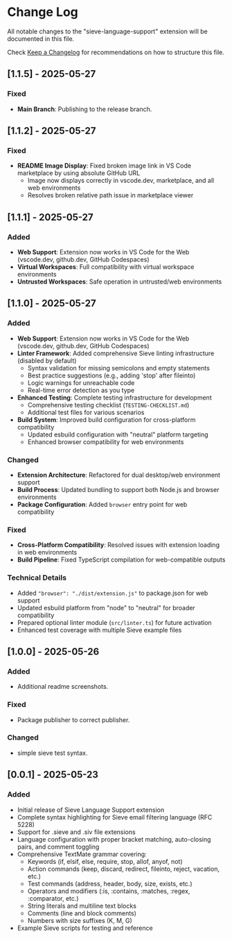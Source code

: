 # Change Log

All notable changes to the "sieve-language-support" extension will be documented in this file.

Check [Keep a Changelog](http://keepachangelog.com/) for recommendations on how to structure this file.

## [1.1.5] - 2025-05-27

### Fixed
- **Main Branch**: Publishing to the release branch.


## [1.1.2] - 2025-05-27

### Fixed
- **README Image Display**: Fixed broken image link in VS Code marketplace by using absolute GitHub URL
  - Image now displays correctly in vscode.dev, marketplace, and all web environments
  - Resolves broken relative path issue in marketplace viewer

## [1.1.1] - 2025-05-27

### Added
- **Web Support**: Extension now works in VS Code for the Web (vscode.dev, github.dev, GitHub Codespaces)
- **Virtual Workspaces**: Full compatibility with virtual workspace environments
- **Untrusted Workspaces**: Safe operation in untrusted/web environments

## [1.1.0] - 2025-05-27

### Added
- **Web Support**: Extension now works in VS Code for the Web (vscode.dev, github.dev, GitHub Codespaces)
- **Linter Framework**: Added comprehensive Sieve linting infrastructure (disabled by default)
  - Syntax validation for missing semicolons and empty statements
  - Best practice suggestions (e.g., adding 'stop' after fileinto)
  - Logic warnings for unreachable code
  - Real-time error detection as you type
- **Enhanced Testing**: Complete testing infrastructure for development
  - Comprehensive testing checklist (`TESTING-CHECKLIST.md`)
  - Additional test files for various scenarios
- **Build System**: Improved build configuration for cross-platform compatibility
  - Updated esbuild configuration with "neutral" platform targeting
  - Enhanced browser compatibility for web environments

### Changed
- **Extension Architecture**: Refactored for dual desktop/web environment support
- **Build Process**: Updated bundling to support both Node.js and browser environments
- **Package Configuration**: Added `browser` entry point for web compatibility

### Fixed
- **Cross-Platform Compatibility**: Resolved issues with extension loading in web environments
- **Build Pipeline**: Fixed TypeScript compilation for web-compatible outputs

### Technical Details
- Added `"browser": "./dist/extension.js"` to package.json for web support
- Updated esbuild platform from "node" to "neutral" for broader compatibility
- Prepared optional linter module (`src/linter.ts`) for future activation
- Enhanced test coverage with multiple Sieve example files

## [1.0.0] - 2025-05-26

### Added

- Additional readme screenshots.

### Fixed

- Package publisher to correct publisher.


### Changed

- simple sieve test syntax.


## [0.0.1] - 2025-05-23

### Added
- Initial release of Sieve Language Support extension
- Complete syntax highlighting for Sieve email filtering language (RFC 5228)
- Support for .sieve and .siv file extensions
- Language configuration with proper bracket matching, auto-closing pairs, and comment toggling
- Comprehensive TextMate grammar covering:
  - Keywords (if, elsif, else, require, stop, allof, anyof, not)
  - Action commands (keep, discard, redirect, fileinto, reject, vacation, etc.)
  - Test commands (address, header, body, size, exists, etc.)
  - Operators and modifiers (:is, :contains, :matches, :regex, :comparator, etc.)
  - String literals and multiline text blocks
  - Comments (line and block comments)
  - Numbers with size suffixes (K, M, G)
- Example Sieve scripts for testing and reference